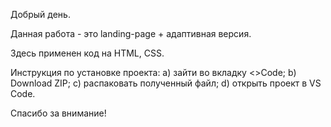 Добрый день.

Данная работа - это landing-page + адаптивная версия.

Здесь применен код на HTML, CSS.

Инструкция по установке проекта: a) зайти во вкладку <>Code; b) Download ZIP; c) распаковать полученный файл; d) открыть проект в VS Code.

Спасибо за внимание!
